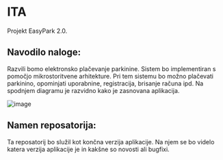 # ITA
Projekt EasyPark 2.0.

## Navodilo naloge:

Razvili bomo elektronsko plačevanje parkinine. Sistem bo implementiran s pomočjo mikrostoritvene arhitekture.
Pri tem sistemu bo možno plačevati parkinino, opominjati uporabnine, registracija, brisanje računa ipd. Na spodnjem diagramu je razvidno kako je zasnovana aplikacija.


![image](https://user-images.githubusercontent.com/67262025/223224323-0bb42416-e485-4e6b-9903-b9ae228b0d8d.png)

## Namen reposatorija: 

Ta reposatorij bo služil kot končna verzija aplikacije. Na njem se bo videlo katera verzija aplikacije je in kakšne so novosti ali bugfixi.





